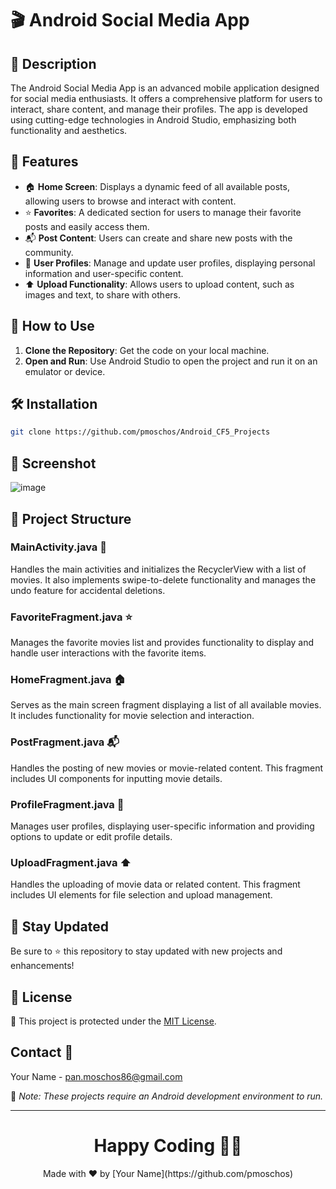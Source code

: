 # 🎬 Android Social Media App

## 📝 Description
The Android Social Media App is an advanced mobile application designed for social media enthusiasts. It offers a comprehensive platform for users to interact, share content, and manage their profiles. The app is developed using cutting-edge technologies in Android Studio, emphasizing both functionality and aesthetics.

## 🌟 Features
- 🏠 **Home Screen**: Displays a dynamic feed of all available posts, allowing users to browse and interact with content.
- ⭐ **Favorites**: A dedicated section for users to manage their favorite posts and easily access them.
- 📬 **Post Content**: Users can create and share new posts with the community.
- 👤 **User Profiles**: Manage and update user profiles, displaying personal information and user-specific content.
- ⬆️ **Upload Functionality**: Allows users to upload content, such as images and text, to share with others.

## 🚀 How to Use
1. **Clone the Repository**: Get the code on your local machine.
2. **Open and Run**: Use Android Studio to open the project and run it on an emulator or device.

## 🛠 Installation
```bash
git clone https://github.com/pmoschos/Android_CF5_Projects
```

## 📸 Screenshot
![image](https://github.com/pmoschos/BottomNavigationBarApp01/assets/133533759/666b41de-b870-4db0-8fbe-778f9636589d)


## 📄 Project Structure

### MainActivity.java 📝
Handles the main activities and initializes the RecyclerView with a list of movies. It also implements swipe-to-delete functionality and manages the undo feature for accidental deletions.

### FavoriteFragment.java ⭐
Manages the favorite movies list and provides functionality to display and handle user interactions with the favorite items.

### HomeFragment.java 🏠
Serves as the main screen fragment displaying a list of all available movies. It includes functionality for movie selection and interaction.

### PostFragment.java 📬
Handles the posting of new movies or movie-related content. This fragment includes UI components for inputting movie details.

### ProfileFragment.java 👤
Manages user profiles, displaying user-specific information and providing options to update or edit profile details.

### UploadFragment.java ⬆️
Handles the uploading of movie data or related content. This fragment includes UI elements for file selection and upload management.

## 📢 Stay Updated
Be sure to ⭐ this repository to stay updated with new projects and enhancements!

## 📄 License
🔐 This project is protected under the [MIT License](https://mit-license.org/).

## Contact 📧
Your Name - [pan.moschos86@gmail.com](mailto:pan.moschos86@gmail.com)

🔗 *Note: These projects require an Android development environment to run.*

---

<h1 align="center">Happy Coding 👨‍💻</h1>
<p align="center">
  Made with ❤️ by [Your Name](https://github.com/pmoschos)
</p>
